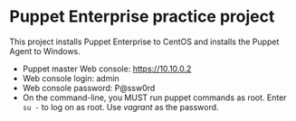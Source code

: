 Puppet Enterprise practice project
==================================

This project installs Puppet Enterprise to CentOS and installs the Puppet Agent to Windows.

* Puppet master Web console: https://10.10.0.2
* Web console login: admin
* Web console password: P@ssw0rd
* On the command-line, you MUST run puppet commands as root. Enter `su -` to log on as root. Use *vagrant* as the password.